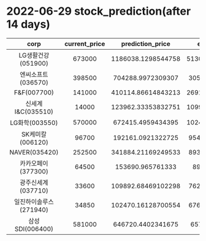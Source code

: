 # 2022-06-29 stock_prediction(after 14 days)

|   corp   |   current_price   |   prediction_price   |   expected_profit   |
|:--------:|:-----------------:|:--------------------:|:-------------------:|
|LG생활건강(051900)|673000|1186038.1298544758|513038.12985447585|
|엔씨소프트(036570)|398500|704288.9972309307|305788.9972309307|
|F&F(007700)|141000|410114.86614843213|269114.86614843213|
|신세계 I&C(035510)|14000|123962.33353832751|109962.33353832751|
|LG화학(003550)|570000|672415.4959434395|102415.49594343954|
|SK케미칼(006120)|96700|192161.0921322725|95461.09213227249|
|NAVER(035420)|252500|341884.21169249533|89384.21169249533|
|카카오페이(377300)|64500|153690.965761333|89190.965761333|
|광주신세계(037710)|33600|109892.68469102298|76292.68469102298|
|일진하이솔루스(271940)|34850|102470.16128700554|67620.16128700554|
|삼성SDI(006400)|581000|646720.4402341675|65720.4402341675|
